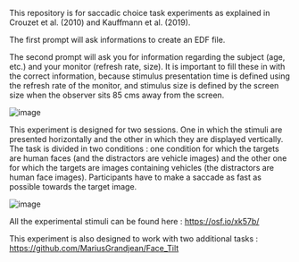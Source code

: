 This repository is for saccadic choice task experiments as explained in Crouzet et al. (2010) and Kauffmann et al. (2019).

The first prompt will ask informations to create an EDF file.

The second prompt will ask you for information regarding the subject (age, etc.) and your monitor (refresh rate, size). It is important to fill these in with the correct information, because stimulus presentation time is defined using the refresh rate of the monitor, and stimulus size is defined by the screen size when the observer sits 85 cms away from the screen.

![image](https://github.com/MariusGrandjean/Saccadic_choice/assets/114002944/b2cca93e-d9b0-4125-8868-b8b882693757)


This experiment is designed for two sessions. One in which the stimuli are presented horizontally and the other in which they are displayed vertically. The task is divided in two conditions : one condition for which the targets are human faces (and the distractors are vehicle images) and the other one for which the targets are images containing vehicles (the distractors are human face images). Participants have to make a saccade as fast as possible towards the target image.

![image](https://github.com/MariusGrandjean/Saccadic_choice/assets/114002944/bb3cdf68-6bf2-476c-9d6c-f6eef0e9da60)

All the experimental stimuli can be found here : https://osf.io/xk57b/

This experiment is also designed to work with two additional tasks :
https://github.com/MariusGrandjean/Face_Tilt
